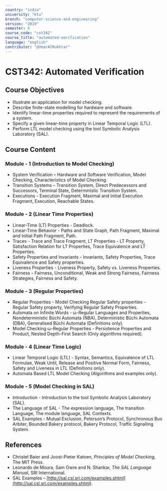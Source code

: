 ```yaml
---
country: "india"
university: "ktu"
branch: "computer-science-and-engineering"
version: "2019"
semester: 6
course_code: "cst342"
course_title: "automated-verification"
language: "english"
contributor: "@UmarAlMukhtar"
---
```


# CST342: Automated Verification

## Course Objectives
* Illustrate an application for model checking.
* Describe finite-state modelling for hardware and software.
* Identify linear-time properties required to represent the requirements of a system.
* Specify a given linear-time property in Linear Temporal Logic (LTL).
* Perform LTL model checking using the tool Symbolic Analysis Laboratory (SAL).

## Course Content

### Module - 1 (Introduction to Model Checking)
* System Verification – Hardware and Software Verification, Model Checking, Characteristics of Model Checking.
* Transition Systems – Transition System, Direct Predecessors and Successors, Terminal State, Deterministic Transition System.
* Executions - Execution Fragment, Maximal and Initial Execution Fragment, Execution, Reachable States.

### Module - 2 (Linear Time Properties)
* Linear-Time (LT) Properties - Deadlock.
* Linear-Time Behavior - Paths and State Graph, Path Fragment, Maximal and Initial Path Fragment, Path.
* Traces - Trace and Trace Fragment, LT Properties - LT Property, Satisfaction Relation for LT Properties, Trace Equivalence and LT Properties.
* Safety Properties and Invariants - Invariants, Safety Properties, Trace Equivalence and Safety properties.
* Liveness Properties - Liveness Property, Safety vs. Liveness Properties.
* Fairness - Fairness, Unconditional, Weak and Strong Fairness, Fairness Strategies, Fairness and Safety.

### Module - 3 (Regular Properties)
* Regular Properties - Model Checking Regular Safety properties - Regular Safety property, Verifying Regular Safety Properties.
* Automata on Infinite Words - ω-Regular Languages and Properties, Nondeterministic Büchi Automata (NBA), Deterministic Büchi Automata (DBA), Generalised Büchi Automata (Definitions only).
* Model Checking ω-Regular Properties - Persistence Properties and Product, Nested Depth-First Search (Only algorithms required).

### Module - 4 (Linear Time Logic)
* Linear Temporal Logic (LTL) - Syntax, Semantics, Equivalence of LTL Formulae, Weak Until, Release and Positive Normal Form, Fairness, Safety and Liveness in LTL (Definitions only).
* Automata Based LTL Model Checking (Algorithms and examples only).

### Module - 5 (Model Checking in SAL)
* Introduction - Introduction to the tool Symbolic Analysis Laboratory (SAL).
* The Language of SAL - The expression language, The transition Language, The module language, SAL Contexts.
* SAL Examples - Mutual Exclusion, Peterson’s Protocol, Synchronous Bus Arbiter, Bounded Bakery protocol, Bakery Protocol, Traffic Signalling System.

## References
* Christel Baier and Joost-Pieter Katoen, *Principles of Model Checking*, The MIT Press.
* Leonardo de Moura, Sam Owre and N. Shankar, *The SAL Language Manual*, SRI International.
* SAL Examples – [http://sal.csl.sri.com/examples.shtml](http://sal.csl.sri.com/examples.shtml).
